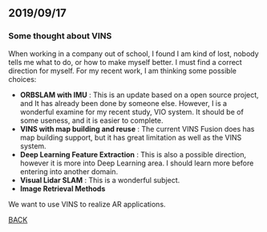 ## 2019/09/17

### Some thought about VINS

When working in a company out of school, I found I am kind of lost, nobody tells me what to do, or how to make myself better.
I must find a correct direction for myself. For my recent work, I am thinking some possible choices:

+ **ORBSLAM with IMU** : This is an update based on a open source project, and It has already been done by someone else. However, I is a wonderful examine for my recent study, VIO system. It should be of some useness, and it is easier to complete.
+ **VINS with map building and reuse** : The current VINS Fusion does has map building support, but it has great limitation as well as the VINS system.
+ **Deep Learning Feature Extraction** : This is also a possible direction, however it is more into Deep Learning area. I should learn more before entering into another domain.
+ **Visual Lidar SLAM** : This is a wonderful subject.
+ **Image Retrieval Methods**

We want to use VINS to realize AR applications. 


[BACK](../)
